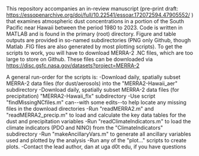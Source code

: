 This repository accompanies an in-review manuscript (pre-print draft: https://essopenarchive.org/doi/full/10.22541/essoar.172072594.47905552/ ) that examines atmospheric dust concentrations in a portion of the South Pacific near Hawaii between the period 1980 to 2023. Code is written in MATLAB and is found in the primary (root) directory. Figure and table outputs are provided in so-named subdirectories (PNG only Github, though Matlab .FIG files are also generated by most plotting scripts).
To get the scripts to work, you will have to download MERRA-2 .NC files, which are too large to store on Github. These files can be downloaded via https://disc.gsfc.nasa.gov/datasets?project=MERRA-2

A general run-order for the scripts is:
-Download daily, spatially subset MERRA-2 data files (for dust/aerosols) into the "MERRA2-Hawaii_aer" subdirectory
-Download daily, spatially subset MERRA-2 data files (for precipitation) "MERRA2-Hawaii_flx" subdirectory
-Use script "findMissingNCfiles.m" can--with some edits--to help locate any missing files in the download directories
-Run "readMERRA2.m" and "readMERRA2_precip.m" to load and calculate the key data tables for the dust and precipitation variables
-Run "readClimateIndicators.m" to load the climate indicators (PDO and NINO) from the "ClimateIndicators" subdirectory
-Run "makeAncillaryVars.m" to generate all ancillary variables used and plotted by the analysis
-Run any of the "plot..." scripts to create plots.
-Contact the lead author, dan at uga d0t edu, if you have questions
